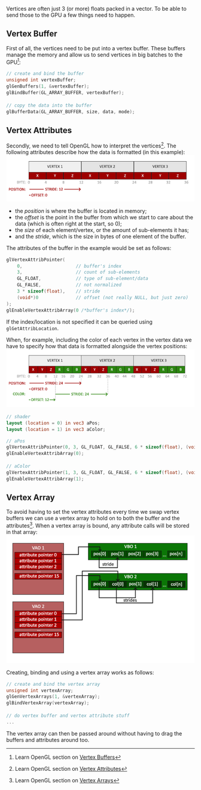 Vertices are often just 3 (or more) floats packed in a vector. To be able to send those to the GPU a few things need to happen.

## Vertex Buffer
First of all, the vertices need to be put into a vertex buffer. These buffers manage the memory and allow us to send vertices in big batches to the GPU[^vertexbuffer]:

```cpp
// create and bind the buffer
unsigned int vertexBuffer;
glGenBuffers(1, &vertexBuffer);
glBindBuffer(GL_ARRAY_BUFFER, vertexBuffer);

// copy the data into the buffer
glBufferData(GL_ARRAY_BUFFER, size, data, mode);
```

## Vertex Attributes
Secondly, we need to tell OpenGL how to interpret the vertices[^vertexattribs]. The following attributes describe how the data is formatted (in this example):
![vertex attributes](assets/vertex%20attributes.png)
- the *position* is where the buffer is located in memory;
- the *offset* is the point in the buffer from which we start to care about the data (which is often right at the start, so 0);
- the *size* of each element/vertex, or the amount of sub-elements it has;
- and the *stride*, which is the size in bytes of one element of the buffer.

The attributes of the buffer in the example would be set as follows:

```cpp
glVertexAttribPointer(
	0,                    // buffer's index
	3,                    // count of sub-elements
	GL_FLOAT,             // type of sub-element/data
	GL_FALSE,             // not normalized
	3 * sizeof(float),    // stride
	(void*)0              // offset (not really NULL, but just zero)
);
glEnableVertexAttribArray(0 /*buffer's index*/);
```

If the index/location is not specified it can be queried using `glGetAttribLocation`.

When, for example, including the color of each vertex in the vertex data we have to specify how that data is formatted alongside the vertex positions:
![vertex attributes 2](assets/vertex%20attributes%202.png)
```glsl
// shader
layout (location = 0) in vec3 aPos;
layout (location = 1) in vec3 aColor;
```

```cpp
// aPos
glVertexAttribPointer(0, 3, GL_FLOAT, GL_FALSE, 6 * sizeof(float), (void*)0); 
glEnableVertexAttribArray(0);

// aColor
glVertexAttribPointer(1, 3, GL_FLOAT, GL_FALSE, 6 * sizeof(float), (void*)(3* sizeof(float))); 
glEnableVertexAttribArray(1);
```
## Vertex Array
To avoid having to set the vertex attributes every time we swap vertex buffers we can use a vertex array to hold on to both the buffer and the attributes[^vertexarray]. When a vertex array is bound, any attribute calls will be stored in that array:
![vertex array](assets/vertex%20array.png)

Creating, binding and using a vertex array works as follows:

```cpp
// create and bind the vertex array
unsigned int vertexArray;
glGenVertexArrays(1, &vertexArray);
glBindVertexArray(vertexArray);

// do vertex buffer and vertex attribute stuff
...
```

The vertex array can then be passed around without having to drag the buffers and attributes around too.

[^vertexbuffer]: Learn OpenGL section on [Vertex Buffers](https://learnopengl.com/Getting-started/Hello-Triangle#:~:text=about%20graphics%20programming.-,Vertex%20input,-To%20start%20drawing)
[^vertexattribs]: Learn OpenGL section on [Vertex Attributes](https://learnopengl.com/Getting-started/Hello-Triangle#:~:text=Linking%20Vertex%20Attributes)
[^vertexarray]: Learn OpenGL section on [Vertex Arrays](https://learnopengl.com/Getting-started/Hello-Triangle#:~:text=restore%20its%20state%3F-,Vertex%20Array%20Object,-A%20vertex%20array)